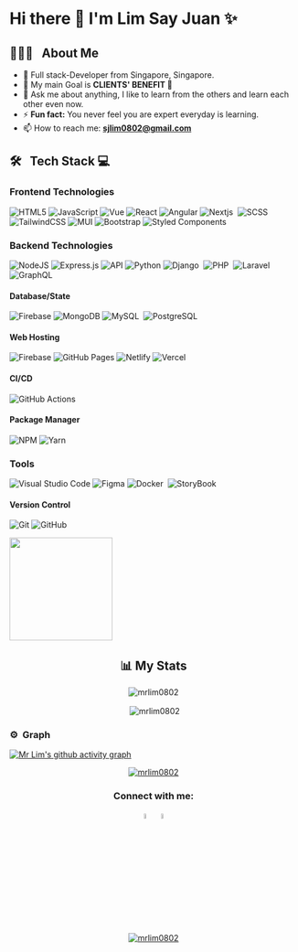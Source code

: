 



# Hi there 👋 I'm Lim Say Juan ✨


## 👨🏻‍💻 &nbsp; About Me
- 🚀 Full stack-Developer  from Singapore, Singapore. 
- 👯 My main Goal is <strong> CLIENTS' BENEFIT </strong> 🤝
- 💬 Ask me about anything, I like to learn from the others and learn each other even now.<br>
-  ⚡️ <strong>Fun fact:</strong> You never feel you are expert everyday is learning.<br>
-   📫 How to reach me: <strong>sjlim0802@gmail.com</strong>

  
## 🛠 &nbsp; Tech Stack 💻

### Frontend Technologies
 
![HTML5](https://img.shields.io/badge/-HTML5-000?style=for-the-badge&logo=html5)
![JavaScript](https://img.shields.io/badge/-JavaScript-000?style=for-the-badge&logo=javascript)
![Vue](https://img.shields.io/badge/-VueJS-000?style=for-the-badge&logo=vue)
![React](https://img.shields.io/badge/-ReactJS-000?style=for-the-badge&logo=react)
![Angular](https://img.shields.io/badge/-AngluarJS-000?style=for-the-badge&logo=angular)
![Nextjs](https://img.shields.io/badge/-NextJS-000?style=for-the-badge&logo=nextjs)&nbsp; 
![SCSS](https://img.shields.io/badge/-SCSS-000?style=for-the-badge&logo=scss) 
![TailwindCSS](https://img.shields.io/badge/-TailwindCSS-000?style=for-the-badge&logo=tailwind-css)
![MUI](https://img.shields.io/badge/-MUI-000?style=for-the-badge&logo=MUI)
![Bootstrap](https://img.shields.io/badge/-Bootstrap-000?style=for-the-badge&logo=bootstrap)
![Styled Components](https://img.shields.io/badge/Styled%20components-000?logo=styled-components&logoColor=12&style=for-the-badge)

 
### Backend Technologies
![NodeJS](https://img.shields.io/badge/-NodeJS-000?style=for-the-badge&logo=node.js&logoColor=pink)
![Express.js](https://img.shields.io/badge/-ExpressJS-000?style=for-the-badge&logo=express)
![API](https://img.shields.io/badge/-API-000?style=for-the-badge&logo=fastapi)
![Python](https://img.shields.io/badge/-python-000?style=for-the-badge&logo=python)
![Django](https://img.shields.io/badge/-Django-000?style=for-the-badge&logo=django)&nbsp;
![PHP](https://img.shields.io/badge/-PHP-000?style=for-the-badge&logo=PHP)&nbsp;
![Laravel](https://img.shields.io/badge/-Laravel-000?style=for-the-badge&logo=Laravel)&nbsp;
![GraphQL](https://img.shields.io/badge/-GraphQL-000?style=for-the-badge&logo=GraphQL)&nbsp;
  
#### Database/State
![Firebase](https://img.shields.io/badge/-Firebase-000?style=for-the-badge&logo=firebase)
![MongoDB](https://img.shields.io/badge/-MongoDB-000?style=for-the-badge&logo=mongodb)
![MySQL](https://img.shields.io/badge/-mysql-000?style=for-the-badge&logo=mysql)&nbsp;
![PostgreSQL](https://img.shields.io/badge/-PostgreSQL-000?style=for-the-badge&logo=PostgreSQL)&nbsp;


#### Web Hosting
![Firebase](https://img.shields.io/badge/-Firebase-000?style=for-the-badge&logo=firebase)
![GitHub Pages](https://img.shields.io/badge/-GitHub%20Pages-000?style=for-the-badge&logo=github)
![Netlify](https://img.shields.io/badge/-Netlify-000?style=for-the-badge&logo=netlify)
![Vercel](https://img.shields.io/badge/-Vercel-000?style=for-the-badge&logo=vercel)

#### CI/CD
![GitHub Actions](https://img.shields.io/badge/-github%20actions-000?style=for-the-badge&logo=githubactions)

#### Package Manager
![NPM](https://img.shields.io/badge/-NPM-000?style=for-the-badge&logo=npm)
![Yarn](https://img.shields.io/badge/-yarn-000?style=for-the-badge&logo=yarn)

### Tools

![Visual Studio Code](https://img.shields.io/badge/-Visual%20Studio%20Code-000?style=for-the-badge&logo=visual-studio-code&logoColor=007ACC)
![Figma](https://img.shields.io/badge/-Figma-000?style=for-the-badge&logo=figma)
![Docker](https://img.shields.io/badge/-Docker-000?style=for-the-badge&logo=docker)&nbsp;
![StoryBook](https://img.shields.io/badge/-StoryBook-000?style=for-the-badge&logo=storybook)&nbsp;
 
 #### Version Control
![Git](https://img.shields.io/badge/-Git-000?style=for-the-badge&logo=git)
![GitHub](https://img.shields.io/badge/-GitHub-000?style=for-the-badge&logo=github)

 <p align="left"> 
 <a href="https://github.com/mrlim0802">
  <img height="180em" src="https://github-readme-stats-eight-theta.vercel.app/api/top-langs/?username=mrlim0802&layout=compact&langs_count=8&theme=algolia"/>
 </a> 
</p>

 <h2 align="center">📊 My Stats</h2>
<!-- Contributions -->

<p align="center"><img align="center" src="https://github-readme-streak-stats.herokuapp.com/?user=mrlim0802" alt="mrlim0802" /></p>

<!-- Github stats -->

<p align="center">&nbsp;<img align="center" src="https://github-readme-stats.vercel.app/api?username=mrlim0802&show_icons=true&locale=en" alt="mrlim0802" /></p> 
 





### ⚙️ &nbsp;Graph

[![Mr Lim's github activity graph](https://github-readme-activity-graph.cyclic.app/graph?username=mrlim0802&bg_color=ffffff&color=333333&line=333333&point=0dc200&area=true&hide_border=true)](https://github.com/mrlim0802/github-readme-activity-graph)
 
<p align="center"> <a href="https://github.com/ryo-ma/github-profile-trophy"><img src="https://github-profile-trophy.vercel.app/?username=mrlim0802&theme=onedark" alt="mrlim0802" /></a> </p>                                                                                         
                                                                                           
  <div>
 </div>


<h3 align="center">Connect with me:</h3>
<p align="center">
<a href="https://www.linkedin.com/in/lim-say-juan-569438269/" target="_blank"><img src="https://upload.wikimedia.org/wikipedia/commons/thumb/c/c9/Linkedin.svg/1200px-Linkedin.svg.png"
' alt='LinkedIn' width="5%"></a>
<a href="https://sj-lim.onrender.com/" target="_blank" ><img src ="https://encrypted-tbn0.gstatic.com/images?q=tbn:ANd9GcQymJUKmmNHlaQcawVMWJi_twnNRVQYDehSXA&usqp=CAU" alt="Potfolio logo" width="5%" title='Potfolio'/>
</p>  
<p align="center"> <img src="https://komarev.com/ghpvc/?username=mrlim0802&label=Profile%20views&color=0e75b6&style=flat" alt="mrlim0802" /> </p> 
